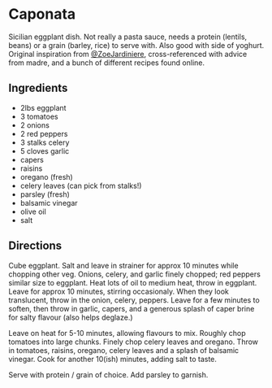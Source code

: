 # Caponata

Sicilian eggplant dish. Not really a pasta sauce, needs a protein (lentils, beans) or a grain (barley, rice) to serve with. Also good with side of yoghurt. Original inspiration from [@ZoeJardiniere](https://twitter.com/ZoeJardiniere), cross-referenced with advice from madre, and a bunch of different recipes found online.

## Ingredients

- 2lbs eggplant
- 3 tomatoes
- 2 onions
- 2 red peppers
- 3 stalks celery
- 5 cloves garlic
- capers
- raisins
- oregano (fresh)
- celery leaves (can pick from stalks!)
- parsley (fresh)
- balsamic vinegar
- olive oil
- salt

## Directions

Cube eggplant. Salt and leave in strainer for approx 10 minutes while chopping other veg. Onions, celery, and garlic finely chopped; red peppers similar size to eggplant. Heat lots of oil to medium heat, throw in eggplant. Leave for approx 10 minutes, stirring occasionaly. When they look translucent, throw in the onion, celery, peppers. Leave for a few minutes to soften, then throw in garlic, capers, and a generous splash of caper brine for salty flavour (also helps deglaze.)

Leave on heat for 5-10 minutes, allowing flavours to mix. Roughly chop tomatoes into large chunks. Finely chop celery leaves and oregano. Throw in tomatoes, raisins, oregano, celery leaves and a splash of balsamic vinegar. Cook for another 10(ish) minutes, adding salt to taste.

Serve with protein / grain of choice. Add parsley to garnish.